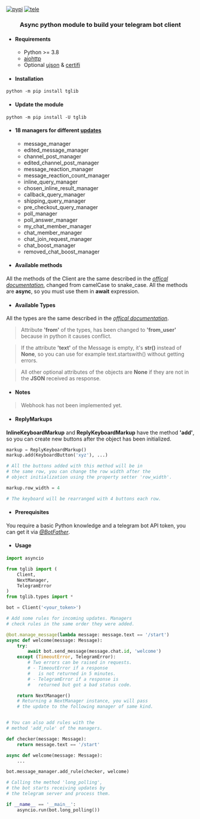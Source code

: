 [![pypi](https://img.shields.io/badge/pypi-tglib-blue)](https://pypi.org/project/tglib/) [![tele](https://img.shields.io/badge/telegram-@unixtux-blue)](https://t.me/geko1)

<h3 align="center">Async python module to build your telegram bot client</h3>

* #### Requirements
  * Python >= 3.8
  * [aiohttp](https://github.com/aio-libs/aiohttp)
  * Optional [ujson](https://github.com/ultrajson/ultrajson) & [certifi](https://github.com/certifi/python-certifi)

* #### Installation
```python -m pip install tglib```

* #### Update the module
```python -m pip install -U tglib```

* #### 18 managers for different [updates](https://core.telegram.org/bots/api#update)
  * message_manager
  * edited_message_manager
  * channel_post_manager
  * edited_channel_post_manager
  * message_reaction_manager
  * message_reaction_count_manager
  * inline_query_manager
  * chosen_inline_result_manager
  * callback_query_manager
  * shipping_query_manager
  * pre_checkout_query_manager
  * poll_manager
  * poll_answer_manager
  * my_chat_member_manager
  * chat_member_manager
  * chat_join_request_manager
  * chat_boost_manager
  * removed_chat_boost_manager


* #### Available methods
All the methods of the Client are the same described in the *[offical documentation](https://core.telegram.org/bots/api#available-methods)*, changed from camelCase to snake_case. All the methods are **async**, so you must use them in **await** expression.

* #### Available Types
All the types are the same described in the *[offical documentation](https://core.telegram.org/bots/api#available-types)*.

> Attribute **'from'** of the types, has been changed to **'from_user'** because in python it causes conflict.

> If the attribute **'text'** of the Message is empty, it's **str()** instead of **None**, so you can use for example text.startswith() without getting errors.

> All other optional attributes of the objects are **None** if they are not in the **JSON** received as response.

* #### Notes

> Webhook has not been implemented yet.

* #### ReplyMarkups
**InlineKeyboardMarkup** and **ReplyKeyboardMarkup** have the method **'add'**, so you can create new buttons after the object has been initialized.
```python
markup = ReplyKeyboardMarkup()
markup.add(KeyboardButton('xyz'), ...)

# All the buttons added with this method will be in
# the same row, you can change the row width after the
# object initialization using the property setter 'row_width'.

markup.row_width = 4

# The keyboard will be rearranged with 4 buttons each row.
```

* #### Prerequisites
You require a basic Python knowledge and a telegram bot API token, you can get it via *[@BotFather](https://t.me/botfather)*.

* #### Usage
```python
import asyncio

from tglib import (
    Client,
    NextManager,
    TelegramError
)
from tglib.types import *

bot = Client('<your_token>')

# Add some rules for incoming updates. Managers
# check rules in the same order they were added.

@bot.manage_message(lambda message: message.text == '/start')
async def welcome(message: Message):
    try:
        await bot.send_message(message.chat.id, 'welcome')
    except (TimeoutError, TelegramError):
        # Two errors can be raised in requests.
        # - TimeoutError if a response
        #   is not returned in 5 minutes.
        # - TelegramError if a response is
        #   returned but got a bad status code.

    return NextManager()
    # Returning a NextManager instance, you will pass
    # the update to the following manager of same kind.


# You can also add rules with the
# method 'add_rule' of the managers.

def checker(message: Message):
    return message.text == '/start'

async def welcome(message: Message):
    ...

bot.message_manager.add_rule(checker, welcome)

# Calling the method 'long_polling',
# the bot starts receiving updates by
# the telegram server and process them.

if __name__ == '__main__':
    asyncio.run(bot.long_polling())
```
